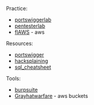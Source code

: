 Practice:
- [portswiggerlab](https://portswigger.net/web-security/all-labs)
- [pentesterlab](https://pentesterlab.com/)
- [flAWS](http://flaws.cloud/) - aws

Resources:
- [portswigger](https://portswigger.net/web-security/all-topics)
- [hacksplaining](https://www.hacksplaining.com/)
- [sql_cheatsheet](https://drive.google.com/file/d/1pHedTKwETtRoUA3B3fpWCfLBixU4tTR0/view)

Tools:
- [burpsuite](https://portswigger.net/burp/releases/professional-community-2023-10-1-2)
- [Grayhatwarfare](https://grayhatwarfare.com/) - aws buckets



